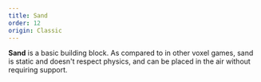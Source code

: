 ```yaml
---
title: Sand
order: 12
origin: Classic
---
```


**Sand** is a basic building block. As compared to in other voxel games, sand is static and doesn't respect physics, and can be placed in the air without requiring support.
